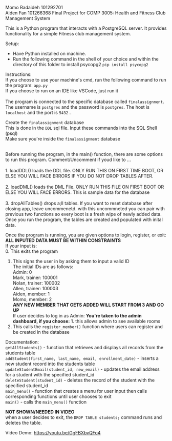Momo Radaideh 101292701<br>
Aiden Fan 101266368
Final Project for COMP 3005: Health and Fitness Club Management System

This is a Python program that interacts with a PostgreSQL server. It provides functionality for a simple Fitness club management system.

Setup:

- Have Python installed on machine.
- Run the following command in the shell of your choice and within the directory of this folder to install psycopg2
  `pip install psycopg2`

Instructions:<br>
If you choose to use your machine's cmd, run the following command to run the program: `app.py`<br>If you choose to run on an IDE like VSCode, just run it<br><br>
The program is connected to the specific database called `finalassignment`. The username is `postgres` and the password is `postgres`. The host is `localhost`  and the port is `5432` .<br>

Create the `finalassignment` database<br>
  This is done in the `DDL` sql file.<be>
  Input these commands into the SQL Shell (psql)<br>
    Make sure you're inside the `finalassignment` database<br>

  <br> Before running the program, in the main() function, there are some options to run this program.  Comment/Uncomment if youd like to ...<br>
  <br> 1. loadDDL() loads the DDL file. ONLY RUN THIS ON FIRST TIME BOOT, OR ELSE YOU WILL FACE ERRORS IF YOU DO NOT DROP TABLES AFTER. <br>
  <br> 2. loadDML() loads the DML File. ONLY RUN THIS FILE ON FIRST BOOT OR ELSE YOU WILL FACE ERRORS. This is sample data for the database <br>
  <br> 3. dropAllTables() drops a;ll tables. If you want to reset database after closing app, leave uncommenetd. with this uncommneted you can pair with previous two functions so every boot is a fresh wipe of newly added     data. <br>
Once you run the program, the tables are created and populated with inital data.<br>

Once the program is running, you are given options to login, register, or exit:<br>
**ALL INPUTED DATA MUST BE WITHIN CONSTRAINTS**<br>
If your input is:<br>
0. This exits the program<br>
1. This signs the user in by asking them to input a valid ID<br>
       The initial IDs are as follows:<br>
       Admin: 0<br>
       Mark, trainer: 100001<br>
       Nolan, trainer: 100002<br>
       Allen, trainer: 100003<br>
       Aiden, member: 1<br>
       Momo, member: 2<br>
       **ANY NEW MEMBER THAT GETS ADDED WILL START FROM 3 AND GO UP**<br>
       If user decides to log in as Admin:
             **You're taken to the admin dashboard, if you choose:**
             1. this allows admin to see available rooms
3. This calls the `register_member()` function where users can register and be created in the database


Documentation:<br>
`getAllStudents()` - function that retrieves and displays all records from the students table <br>
`addStudent(first_name, last_name, email, enrollment_date)` - inserts a new student record into the students table <br>
`updateStudentEmail(student_id, new_email)` - updates the email address for a student with the specified student_id <br>
`deleteStudent(student_id)` - deletes the record of the student with the specified student_id <br>
`main_menu()` - function that creates a menu for user input then calls corresponding functions until user chooses to exit<br>
`main()` - calls the `main_menu()` function<br>

**NOT SHOWN/NEEDED IN VIDEO**<br>
when a user decides to exit, the `DROP TABLE students;` command runs and deletes the table. <br>

Video Demo:
https://youtu.be/GgFBXbvQFo4
